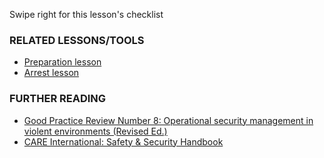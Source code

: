 [Title]: # (What now?)
[Order]: # (3)

Swipe right for this lesson's checklist

### RELATED LESSONS/TOOLS

*   [Preparation lesson](umbrella://lesson/preparation)
*   [Arrest lesson](umbrella://lesson/arrests)

### FURTHER READING

*   [Good Practice Review Number 8: Operational security management in violent environments (Revised Ed.)](www.odihpn.org/download/gpr_8_revised2pdf)
*   [CARE International: Safety & Security Handbook](ngolearning.org/courses/availablecourses/CARE%20Safety%20Course/Shared%20Documents/English_CARE_International_Safety_and_Security_Handbook.pdf)